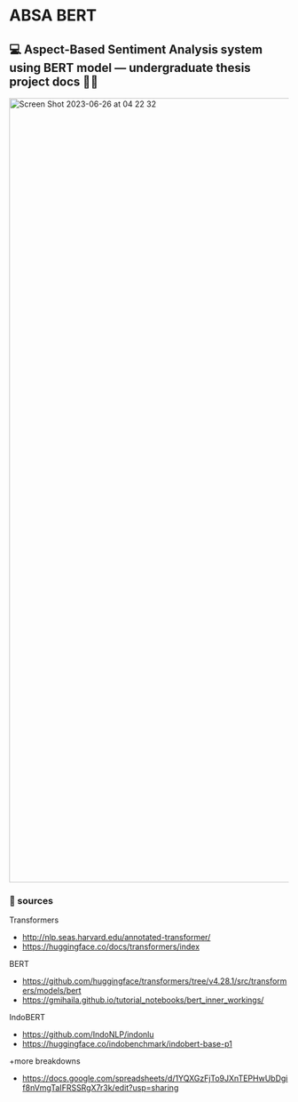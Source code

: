 # ABSA BERT 
## :computer: Aspect-Based Sentiment Analysis system using BERT model — undergraduate thesis project docs :woman_student:

<img width="1412" alt="Screen Shot 2023-06-26 at 04 22 32" src="https://github.com/salsabillaflsft/ABSApublic/assets/50274165/a6e5d4fe-db83-4973-b373-55078575d39b">

### :paperclip: sources
Transformers 
- http://nlp.seas.harvard.edu/annotated-transformer/
- https://huggingface.co/docs/transformers/index

BERT 
- https://github.com/huggingface/transformers/tree/v4.28.1/src/transformers/models/bert
- https://gmihaila.github.io/tutorial_notebooks/bert_inner_workings/

IndoBERT
- https://github.com/IndoNLP/indonlu
- https://huggingface.co/indobenchmark/indobert-base-p1

+more breakdowns 
- https://docs.google.com/spreadsheets/d/1YQXGzFjTo9JXnTEPHwUbDgif8nVmgTaIFRSSRgX7r3k/edit?usp=sharing
